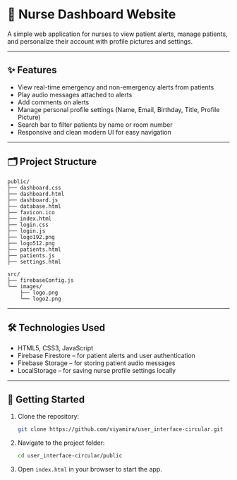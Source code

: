 # 🏥 Nurse Dashboard Website

A simple web application for nurses to view patient alerts, manage patients, and personalize their account with profile pictures and settings.

---

## ✨ Features

- View real-time emergency and non-emergency alerts from patients
- Play audio messages attached to alerts
- Add comments on alerts
- Manage personal profile settings (Name, Email, Birthday, Title, Profile Picture)
- Search bar to filter patients by name or room number
- Responsive and clean modern UI for easy navigation

---

## 🗂️ Project Structure

```
public/
├── dashboard.css
├── dashboard.html
├── dashboard.js
├── database.html
├── favicon.ico
├── index.html
├── login.css
├── login.js
├── logo192.png
├── logo512.png
├── patients.html
├── patients.js
├── settings.html

src/
├── firebaseConfig.js
└── images/
    ├── logo.png
    └── logo2.png
```



---

## 🛠️ Technologies Used

- HTML5, CSS3, JavaScript
- Firebase Firestore – for patient alerts and user authentication
- Firebase Storage – for storing patient audio messages
- LocalStorage – for saving nurse profile settings locally

---

## 🚀 Getting Started

1. Clone the repository:

    ```bash
    git clone https://github.com/viyamira/user_interface-circular.git
    ```

2. Navigate to the project folder:

    ```bash
    cd user_interface-circular/public
    ```

3. Open `index.html` in your browser to start the app.



